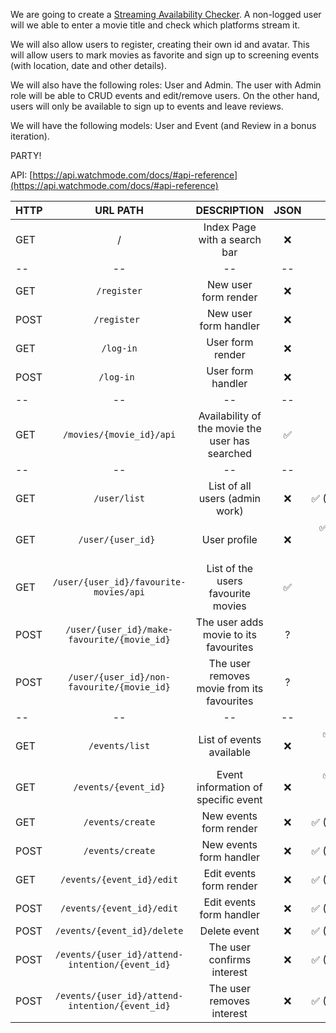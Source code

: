 We are going to create a [Streaming Availability Checker](https://rapidapi.com/guides/ten-api-projects#4-streaming-availability-checker). A non-logged user will we able to enter a movie title and check which platforms stream it.

We will also allow users to register, creating their own id and avatar. This will allow users to mark movies as favorite and sign up to screening events (with location, date and other details). 

We will also have the following roles: User and Admin. The user with Admin role will be able to CRUD events and edit/remove users. On the other hand, users will only be available to sign up to events and leave reviews. 

We will have the following models: User and Event (and Review in a bonus iteration). 

PARTY! 

API: [https://api.watchmode.com/docs/#api-reference](https://api.watchmode.com/docs/#api-reference)


| HTTP |                    URL PATH                     |                   DESCRIPTION                   | JSON  |                AUTH |
| :--- | :---------------------------------------------: | :---------------------------------------------: | :---: | ------------------: |
| GET  |                        /                        |          Index Page with a search bar           |   ❌   |                   ❌ |
| --   |                       --                        |                       --                        |  --   |                  -- |
| GET  |                   `/register`                   |              New user form render               |   ❌   |                   ❌ |
| POST |                  `/register `                   |              New user form handler              |   ❌   |                   ❌ |
| GET  |                    `/log-in`                    |                User form render                 |   ❌   |                   ❌ |
| POST |                   `/log-in `                    |                User form handler                |   ❌   |                   ❌ |
| --   |                       --                        |                       --                        |  --   |                  -- |
| GET  |            `/movies/{movie_id}/api`             | Availability of the movie the user has searched |   ✅   |                   ❌ |
| --   |                       --                        |                       --                        |  --   |                  -- |
| GET  |                  `/user/list`                   |         List of all users (admin work)          |   ❌   |           ✅ (ADMIN) |
| GET  |               `/user/{user_id} `                |                  User profile                   |   ❌   | ✅ (owner and admin) |
| GET  |     `/user/{user_id}/favourite-movies/api`      |       List of the users favourite movies        |   ✅   |                   ✅ |
| POST |   `/user/{user_id}/make-favourite/{movie_id}`   |      The user adds movie to its favourites      |   ?   |                   ✅ |
| POST |   `/user/{user_id}/non-favourite/{movie_id}`    |   The user removes movie from its favourites    |   ?   |                   ✅ |
| --   |                       --                        |                       --                        |  --   |                  -- |
| GET  |                 `/events/list`                  |            List of events available             |   ❌   | ✅ (users and admin) |
| GET  |              `/events/{event_id}`               |       Event information of specific event       |   ❌   | ✅ (users and admin) |
| GET  |                `/events/create`                 |             New events form render              |   ❌   |           ✅ (ADMIN) |
| POST |                `/events/create`                 |             New events form handler             |   ❌   |           ✅ (ADMIN) |
| GET  |            `/events/{event_id}/edit`            |             Edit events form render             |   ❌   |           ✅ (ADMIN) |
| POST |            `/events/{event_id}/edit`            |            Edit events form handler             |   ❌   |           ✅ (ADMIN) |
| POST |           `/events/{event_id}/delete`           |                  Delete event                   |   ❌   |           ✅ (ADMIN) |
| POST | `/events/{user_id}/attend-intention/{event_id}` |           The user confirms interest            |   ❌   |           ✅ (ADMIN) |
| POST | `/events/{user_id}/attend-intention/{event_id}` |            The user removes interest            |   ❌   |           ✅ (ADMIN) |